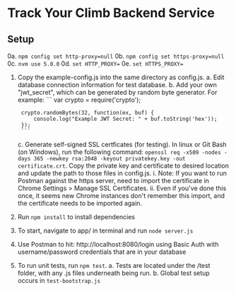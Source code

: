 # Track Your Climb Backend Service

## Setup

0a. `npm config set http-proxy=null`
0b. `npm config set https-proxy=null`
0c. `nvm use 5.0.0`
0d. `set HTTP_PROXY=`
0e. `set HTTPS_PROXY=`
1. Copy the example-config.js into the same directory as config.js. 
	a. Edit database connection information for test database.
	b. Add your own "jwt_secret", which can be generated by random byte generator. For example:
		```
		var crypto = require('crypto');

		crypto.randomBytes(32, function(ex, buf) {
			console.log("Example JWT Secret: " + buf.toString('hex'));
		});
		```
	c. Generate self-signed SSL certficates (for testing). In linux or Git Bash (on Windows), run the following command:
		`openssl req -x509 -nodes -days 365 -newkey rsa:2048 -keyout privatekey.key -out certificate.crt`. Copy the private key and certificate to desired location and update the path to those files in config.js.
		i. Note: If you want to run Postman against the https server, need to import the certificate in Chrome Settings > Manage SSL Certificates.
		ii. Even if you've done this once, it seems new Chrome instances don't remember this import, and the certificate needs to be imported again.
2. Run `npm install` to install dependencies
3. To start, navigate to app/ in terminal and run `node server.js`
4. Use Postman to hit: http://localhost:8080/login using Basic Auth with username/password credentials that are in your database
5. To run unit tests, run `npm test`.
	a. Tests are located under the /test folder, with any .js files underneath being run.
	b. Global test setup occurs in `test-bootstrap.js`
